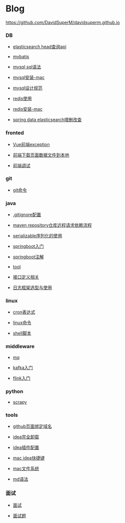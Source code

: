 # Blog
<https://github.com/DavidSuperM/davidsuperm.github.io>

### DB
- [elasticsearch head查询api](https://github.com/DavidSuperM/davidsuperm.github.io/blob/master/DB/elasticsearch%20head%E6%9F%A5%E8%AF%A2api.md)

- [mybatis](https://github.com/DavidSuperM/davidsuperm.github.io/blob/master/DB/mybatis.md)

- [mysql sql语法](https://github.com/DavidSuperM/davidsuperm.github.io/blob/master/DB/mysql%20sql%E8%AF%AD%E6%B3%95.md)

- [mysql安装-mac](https://github.com/DavidSuperM/davidsuperm.github.io/blob/master/DB/mysql%E5%AE%89%E8%A3%85-mac.md)

- [mysql设计规范](https://github.com/DavidSuperM/davidsuperm.github.io/blob/master/DB/mysql%E8%AE%BE%E8%AE%A1%E8%A7%84%E8%8C%83.md)

- [redis使用]()

- [redis安装-mac]()

- [spring data elasticsearch增删改查](https://github.com/DavidSuperM/davidsuperm.github.io/blob/master/DB/spring%20data%20elasticsearch%E5%A2%9E%E5%88%A0%E6%94%B9%E6%9F%A5.md)

### fronted
- [Vue前端exception](https://github.com/DavidSuperM/davidsuperm.github.io/blob/master/frontend/Vue%E5%89%8D%E7%AB%AFexception.md)

- [前端下载页面数据文件到本地](https://github.com/DavidSuperM/davidsuperm.github.io/blob/master/frontend/%E5%89%8D%E7%AB%AF%E4%B8%8B%E8%BD%BD%E9%A1%B5%E9%9D%A2%E6%95%B0%E6%8D%AE%E6%96%87%E4%BB%B6%E5%88%B0%E6%9C%AC%E5%9C%B0.md)

- [前端调试](https://github.com/DavidSuperM/davidsuperm.github.io/blob/master/frontend/%E5%89%8D%E7%AB%AF%E8%B0%83%E8%AF%95.md)

### git
- [git命令](https://github.com/DavidSuperM/davidsuperm.github.io/blob/master/git/git%E5%91%BD%E4%BB%A4.md)

### java

- [.gitignore配置]()

- [maven repository仓库远程请求依赖流程](https://github.com/DavidSuperM/davidsuperm.github.io/blob/master/java/maven%20repository%E4%BB%93%E5%BA%93%E8%BF%9C%E7%A8%8B%E8%AF%B7%E6%B1%82%E4%BE%9D%E8%B5%96%E6%B5%81%E7%A8%8B.md)

- [serializable序列化的使用]()

- [springboot入门]()

- [springboot注解]()

- [tool](https://github.com/DavidSuperM/davidsuperm.github.io/blob/master/java/tool.md)

- [接口定义相关]()

- [日志框架选型与使用]()

### linux
- [cron表达式](https://github.com/DavidSuperM/davidsuperm.github.io/blob/master/linux/cron%E8%A1%A8%E8%BE%BE%E5%BC%8F.md)

- [linux命令](https://github.com/DavidSuperM/davidsuperm.github.io/blob/master/linux/linux%E5%91%BD%E4%BB%A4.md)

- [shell脚本](https://github.com/DavidSuperM/davidsuperm.github.io/blob/master/linux/shell%E8%84%9A%E6%9C%AC.md)

### middleware
- [mq](https://github.com/DavidSuperM/davidsuperm.github.io/blob/master/middleware/mq.md)

- [kafka入门](https://github.com/DavidSuperM/davidsuperm.github.io/blob/master/middleware/kafka%E5%85%A5%E9%97%A8.md)

- [flink入门](https://github.com/DavidSuperM/davidsuperm.github.io/blob/master/middleware/flink%E5%85%A5%E9%97%A8.md)

### python
- [scrapy](https://github.com/DavidSuperM/davidsuperm.github.io/blob/master/python/scrapy.md)

### tools
- [github页面绑定域名](https://github.com/DavidSuperM/davidsuperm.github.io/blob/master/tools/github%E9%A1%B5%E9%9D%A2%E7%BB%91%E5%AE%9A%E5%9F%9F%E5%90%8D.md)

- [idea完全卸载](https://github.com/DavidSuperM/davidsuperm.github.io/blob/master/tools/idea%E5%AE%8C%E5%85%A8%E5%8D%B8%E8%BD%BD.md)

- [idea插件配置]()

- [mac idea快捷键](https://github.com/DavidSuperM/davidsuperm.github.io/blob/master/tools/mac%20idea%E5%BF%AB%E6%8D%B7%E9%94%AE.md)

- [mac文件系统](https://github.com/DavidSuperM/davidsuperm.github.io/blob/master/tools/mac%E6%96%87%E4%BB%B6%E7%B3%BB%E7%BB%9F.md)

- [md语法](https://github.com/DavidSuperM/davidsuperm.github.io/blob/master/tools/md%E8%AF%AD%E6%B3%95.md)

### 面试
- [面试](https://github.com/DavidSuperM/davidsuperm.github.io/blob/master/%E9%9D%A2%E8%AF%95/%E9%9D%A2%E8%AF%95.md)

- [面试题](https://github.com/DavidSuperM/davidsuperm.github.io/blob/master/%E9%9D%A2%E8%AF%95/%E9%9D%A2%E8%AF%95%E9%A2%98.md) 





